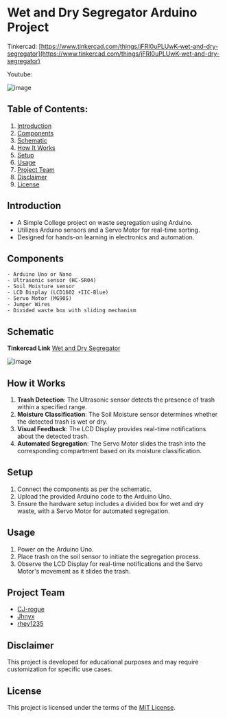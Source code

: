# Wet and Dry Segregator Arduino Project
Tinkercad: [https://www.tinkercad.com/things/jFRI0uPLUwK-wet-and-dry-segregator](https://www.tinkercad.com/things/jFRI0uPLUwK-wet-and-dry-segregator)

Youtube: 



![image](https://github.com/CJ-rogue/Wet-and-Dry-Segregator/assets/137157404/efc98b60-ec16-4eb8-b313-a83bc8d5fa7e)


## Table of Contents:
1. [Introduction](#introduction)
2. [Components](#components)
2. [Schematic](#schematic)
4. [How It Works](#how-it-works)
5. [Setup](#setup)
6. [Usage](#usage)
7. [Project Team](#project-team)
8. [Disclaimer](#disclaimer)
9. [License](#license)
   
## Introduction
- A Simple College project on waste segregation using Arduino.
- Utilizes Arduino sensors and a Servo Motor for real-time sorting.
- Designed for hands-on learning in electronics and automation.

## Components
    - Arduino Uno or Nano
    - Ultrasonic sensor (HC-SR04)
    - Soil Moisture sensor
    - LCD Display (LCD1602 +IIC-Blue)
    - Servo Motor (MG90S)
    - Jumper Wires
    - Divided waste box with sliding mechanism

## Schematic
**Tinkercad Link**
[Wet and Dry Segregator](https://www.tinkercad.com/things/jFRI0uPLUwK-wet-and-dry-segregator)

![image](https://github.com/CJ-rogue/Wet-and-Dry-Segregator/assets/137157404/a6c510d3-e6c3-464b-bbb5-30667b1756e7)

  
## How it Works
1. **Trash Detection**: The Ultrasonic sensor detects the presence of trash within a specified range.
2. **Moisture Classification**: The Soil Moisture sensor determines whether the detected trash is wet or dry.
3. **Visual Feedback**: The LCD Display provides real-time notifications about the detected trash.
4. **Automated Segregation**: The Servo Motor slides the trash into the corresponding compartment based on its moisture classification.

## Setup
1. Connect the components as per the schematic.
2. Upload the provided Arduino code to the Arduino Uno.
3. Ensure the hardware setup includes a divided box for wet and dry waste, with a Servo Motor for automated segregation.

## Usage
1. Power on the Arduino Uno.
2. Place trash on the soil sensor to initiate the segregation process.
3. Observe the LCD Display for real-time notifications and the Servo Motor's movement as it slides the trash.

## Project Team
- [CJ-rogue](https://github.com/CJ-rogue)
- [Jhnyx](https://github.com/)
- [rhey1235](https://github.com/rhey1235) 

## Disclaimer
This project is developed for educational purposes and may require customization for specific use cases.

## License
This project is licensed under the terms of the [MIT License](LICENSE).
